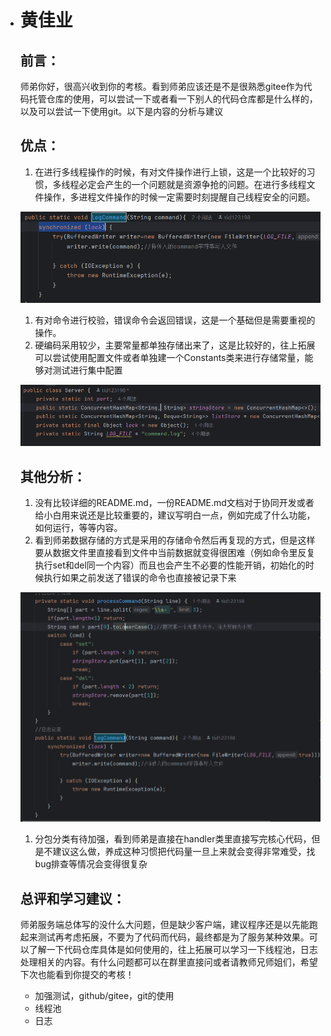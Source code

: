 - # 黄佳业

  ## 前言：

  师弟你好，很高兴收到你的考核。看到师弟应该还是不是很熟悉gitee作为代码托管仓库的使用，可以尝试一下或者看一下别人的代码仓库都是什么样的，以及可以尝试一下使用git。以下是内容的分析与建议

  ## 优点：

  1. 在进行多线程操作的时候，有对文件操作进行上锁，这是一个比较好的习惯，多线程必定会产生的一个问题就是资源争抢的问题。在进行多线程文件操作，多进程文件操作的时候一定需要时刻提醒自己线程安全的问题。

  ![img](./images/1.png)

  1. 有对命令进行校验，错误命令会返回错误，这是一个基础但是需要重视的操作。
  2. 硬编码采用较少，主要常量都单独存储出来了，这是比较好的，往上拓展可以尝试使用配置文件或者单独建一个Constants类来进行存储常量，能够对测试进行集中配置

  ![img](./images/2.png)

  ## 其他分析：

  1. 没有比较详细的README.md，一份README.md文档对于协同开发或者给小白用来说还是比较重要的，建议写明白一点，例如完成了什么功能，如何运行，等等内容。
  2. 看到师弟数据存储的方式是采用的存储命令然后再复现的方式，但是这样要从数据文件里直接看到文件中当前数据就变得很困难（例如命令里反复执行set和del同一个内容）而且也会产生不必要的性能开销，初始化的时候执行如果之前发送了错误的命令也直接被记录下来

  ![img](./images/3.png)

  1. 分包分类有待加强，看到师弟是直接在handler类里直接写完核心代码，但是不建议这么做，养成这种习惯把代码量一旦上来就会变得非常难受，找bug排查等情况会变得很复杂

  ## 总评和学习建议：

  师弟服务端总体写的没什么大问题，但是缺少客户端，建议程序还是以先能跑起来测试再考虑拓展，不要为了代码而代码，最终都是为了服务某种效果。可以了解一下代码仓库具体是如何使用的，往上拓展可以学习一下线程池，日志处理相关的内容。有什么问题都可以在群里直接问或者请教师兄师姐们，希望下次也能看到你提交的考核！

  - 加强测试，github/gitee，git的使用
  - 线程池
  - 日志